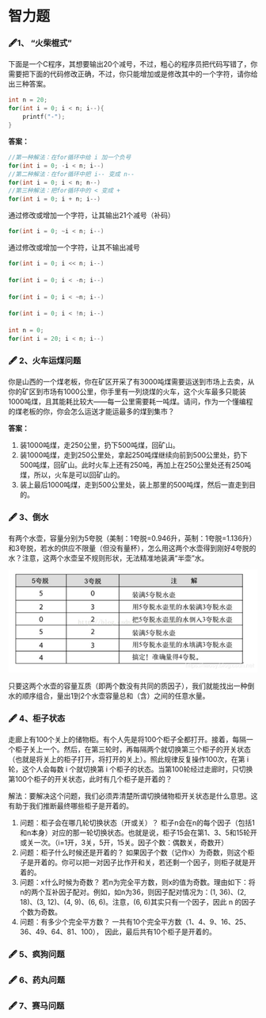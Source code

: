 # 智力题

###  🖋1、 **“火柴棍式”**

下面是一个C程序，其想要输出20个减号，不过，粗心的程序员把代码写错了，你需要把下面的代码修改正确，不过，你只能增加或是修改其中的一个字符，请你给出三种答案。

```cpp
int n = 20;
for(int i = 0; i < n; i--){
    printf("-");
}
```

**答案：**

```cpp
//第一种解法：在for循环中给 i 加一个负号
for(int i = 0; -i < n; i--)
//第二种解法：在for循环中把 i-- 变成 n--
for(int i = 0; i < n; n--)
//第三种解法：把for循环中的 < 变成 +
for(int i = 0; i + n; i--)
```

通过修改或增加一个字符，让其输出21个减号（补码）

```cpp
for(int i = 0; ~i < n; i--)
```

通过修改或增加一个字符，让其不输出减号

```cpp
for(int i = 0; i << n; i--)

for(int i = 0; i < -n; i--)

for(int i = 0; i < ~n; i--)

for(int i = 0; i < !n; i--)

int n = 0;
for(int i = 20; i < n; i--)
```

### 🖋 2、**火车运煤问题**

你是山西的一个煤老板，你在矿区开采了有3000吨煤需要运送到市场上去卖，从你的矿区到市场有1000公里，你手里有一列烧煤的火车，这个火车最多只能装1000吨煤，且其能耗比较大——每一公里需要耗一吨煤。请问，作为一个懂编程的煤老板的你，你会怎么运送才能运最多的煤到集市？

**答案：**

1. 装1000吨煤，走250公里，扔下500吨煤，回矿山。
2. 装1000吨煤，走到250公里处，拿起250吨煤继续向前到500公里处，扔下500吨煤，回矿山。此时火车上还有250吨，再加上在250公里处还有250吨煤，所以，火车是可以回矿山的。
3. 装上最后1000吨煤，走到500公里处，装上那里的500吨煤，然后一直走到目的。

### 🖋 3、倒水

有两个水壶，容量分别为5夸脱（美制：1夸脱=0.946升，英制：1夸脱=1.136升）和3夸脱，若水的供应不限量（但没有量杯），怎么用这两个水壶得到刚好4夸脱的水？注意，这两个水壶呈不规则形状，无法精准地装满“半壶”水。

![](../.gitbook/assets/image.png)

只要这两个水壶的容量互质（即两个数没有共同的质因子），我们就能找出一种倒水的顺序组合，量出1到2个水壶容量总和（含）之间的任意水量。

### 🖋 4、柜子状态

走廊上有100个关上的储物柜。有个人先是将100个柜子全都打开。接着，每隔一个柜子关上一个。然后，在第三轮时，再每隔两个就切换第三个柜子的开关状态（也就是将关上的柜子打开，将打开的关上）。照此规律反复操作100次，在第 i 轮，这个人会每数 i 个就切换第 i 个柜子的状态。当第100轮经过走廊时，只切换第100个柜子的开关状态，此时有几个柜子是开着的？ 

解法：要解决这个问题，我们必须弄清楚所谓切换储物柜开关状态是什么意思。这有助于我们推断最终哪些柜子是开着的。

1. 问题：柜子会在哪几轮切换状态（开或关）？ 柜子n会在n的每个因子（包括1和n本身）对应的那一轮切换状态。也就是说，柜子15会在第1、3、5和15轮开或关一次。（i=1开，3关，5开，15关。因子个数：偶数关，奇数开）
2. 问题：柜子什么时候还是开着的？ 如果因子个数（记作x）为奇数，则这个柜子是开着的。你可以把一对因子比作开和关，若还剩一个因子，则柜子就是开着的。 
3. 问题：x什么时候为奇数？ 若n为完全平方数，则x的值为奇数。理由如下：将n的两个互补因子配对。例如，如n为36，则因子配对情况为：\(1, 36\)、\(2, 18\)、\(3, 12\)、\(4, 9\)、\(6, 6\)。注意，\(6, 6\)其实只有一个因子，因此 n 的因子个数为奇数。 
4. 问题：有多少个完全平方数？ 一共有10个完全平方数（1、4、9、16、25、36、49、64、81、100）， 因此，最后共有10个柜子是开着的。

### 🖋 5、疯狗问题

### 🖋 6、药丸问题

### 🖋 7、赛马问题

